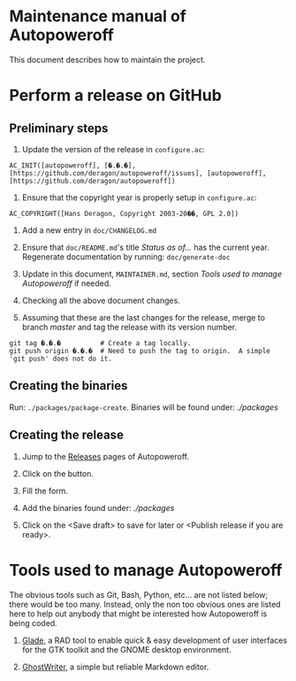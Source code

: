 Maintenance manual of Autopoweroff
======================================================================

This document describes how to maintain the project.


Perform a release on GitHub
======================================================================

Preliminary steps
-------------------------------------------------------------------------

1. Update the version of the release in `configure.ac`:

  `AC_INIT([autopoweroff], [�.�.�], [https://github.com/deragon/autopoweroff/issues], [autopoweroff], [https://github.com/deragon/autopoweroff])`

1. Ensure that the copyright year is properly setup in `configure.ac`:

  `AC_COPYRIGHT([Hans Deragon, Copyright 2003-20��, GPL 2.0])`

1. Add a new entry in `doc/CHANGELOG.md`

1. Ensure that `doc/README.md`'s title *Status as of...* has the current year.  Regenerate documentation by running:  `doc/generate-doc`

1. Update in this document, `MAINTAINER.md`, section *Tools used to manage Autopoweroff* if needed.

1. Checking all the above document changes.

1. Assuming that these are the last changes for the release, merge to branch *master* and tag the release with its version number.

  ```
git tag �.�.�          # Create a tag locally.
git push origin �.�.�  # Need to push the tag to origin.  A simple 'git push' does not do it.
```

Creating the binaries
-------------------------------------------------------------------------

 Run:  `./packages/package-create`.  Binaries will be found under:  _./packages_

Creating the release
-------------------------------------------------------------------------

1. Jump to the [Releases](https://github.com/deragon/autopoweroff/releases)
   pages of Autopoweroff.

1. Click on the <Draft a new release> button.

1. Fill the form.

1. Add the binaries found under: _./packages_

1. Click on the \<Save draft\> to save for later or \<Publish release if you are ready\>.


Tools used to manage Autopoweroff
======================================================================

The obvious tools such as Git, Bash, Python, etc... are not listed below; there would be too many.  Instead, only the non too obvious ones are listed here to help out anybody that might be interested how Autopoweroff is being coded.

1. [Glade](https://glade.gnome.org/), a RAD tool to enable quick & easy development of user interfaces for the GTK toolkit and the GNOME desktop environment.

1. [GhostWriter](https://wereturtle.github.io/ghostwriter/), a simple but reliable Markdown editor.
